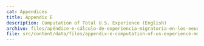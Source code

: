 ```yaml
---
cat: Appendices
title: Appendix E
description: Computation of Total U.S. Experience (English)
archivo: files/apéndice-e-cálculo-de-experiencia-migratoria-en-los-eeuu-mmp174-.pdf
file: src/content/data/files/appendix-e-computation-of-us-experience-mmp174-.pdf
---
```

